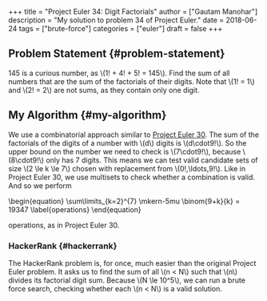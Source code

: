 +++
title = "Project Euler 34: Digit Factorials"
author = ["Gautam Manohar"]
description = "My solution to problem 34 of Project Euler."
date = 2018-06-24
tags = ["brute-force"]
categories = ["euler"]
draft = false
+++

## Problem Statement {#problem-statement}

145 is a curious number, as \\(1! + 4! + 5! = 145\\). Find the sum of all numbers
that are the sum of the factorials of their digits. Note that \\(1! = 1\\) and \\(2! =
2\\) are not sums, as they contain only one digit.


## My Algorithm {#my-algorithm}

We use a combinatorial approach similar to [Project Euler 30](../30/). The sum of the factorials
of the digits of a number with \\(d\\) digits is \\(d\cdot9!\\). So the upper bound on
the number we need to check is \\(7\cdot9!\\), because \\(8\cdot9!\\) only has 7 digits.
This means we can test valid candidate sets of size \\(2 \le k \le 7\\) chosen with
replacement from \\(0!,\ldots,9!\\). Like in Project Euler 30, we use multisets to check
whether a combination is valid. And so we perform

\begin{equation}
\sum\limits\_{k=2}^{7} \mkern-5mu \binom{9+k}{k} = 19347
\label{operations}
\end{equation}

operations, as in Project Euler 30.


### HackerRank {#hackerrank}

The HackerRank problem is, for once, much easier than the original Project Euler
problem. It asks us to find the sum of all \\(n < N\\) such that \\(n\\) divides its
factorial digit sum. Because \\(N \le 10^5\\), we can run a brute force search,
checking whether each \\(n < N\\) is a valid solution.